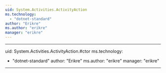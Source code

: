 ```yaml
---
uid: System.Activities.ActivityAction
ms.technology: 
  - "dotnet-standard"
author: "Erikre"
ms.author: "erikre"
manager: "erikre"
---
```


---
uid: System.Activities.ActivityAction.#ctor
ms.technology: 
  - "dotnet-standard"
author: "Erikre"
ms.author: "erikre"
manager: "erikre"
---

